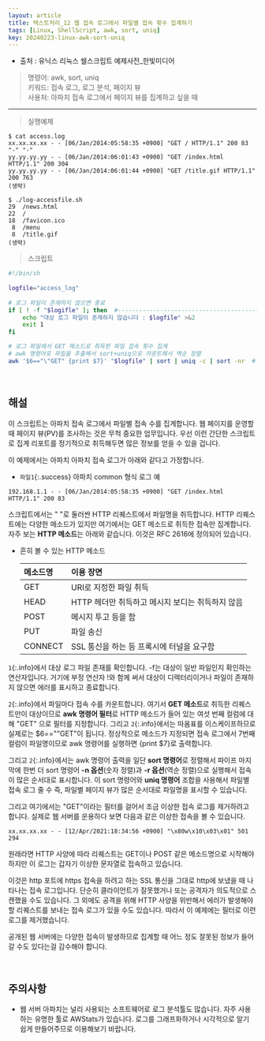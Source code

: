 ```yaml
---
layout: article
title: 텍스트처리_12 웹 접속 로그에서 파일별 접속 횟수 집계하기
tags: [Linux, ShellScript, awk, sort, uniq]
key: 20240223-linux-awk-sort-uniq
---
```


- 출처 : 유닉스 리눅스 쉘스크립트 예제사전_한빛미디어

> 명령어: awk, sort, uniq  
> 키워드: 접속 로그, 로그 분석, 페이지 뷰  
> 사용처: 아파치 접속 로그에서 페이지 뷰를 집계하고 싶을 때

--- 

> 실행예제

```
$ cat access.log
xx.xx.xx.xx - - [06/Jan/2014:05:58:35 +0900] "GET / HTTP/1.1" 200 83 "-" "-"
yy.yy.yy.yy - - [06/Jan/2014:06:01:43 +0900] "GET /index.html HTTP/1.1" 200 304
yy.yy.yy.yy - - [06/Jan/2014:06:01:44 +0900] "GET /title.gif HTTP/1.1" 200 763
(생략)

$ ./log-accessfile.sh
29	/news.html
22	/
18	/favicon.ico
 8	/menu
 8	/title.gif
(생략)
```

> 스크립트

```bash
#!/bin/sh
 
logfile="access_log"
 
# 로그 파일이 존재하지 않으면 종료
if [ ! -f "$logifle" ]; then  #----------------------------------------- 1(if문)
    echo "대상 로그 파일이 존재하지 않습니다 : $logfile" >&2
    exit 1
fi

# 로그 파일에서 GET 메소드로 취득한 파일 접속 횟수 집계
# awk 명령어로 파일을 추출해서 sort+uniq으로 카운트해서 역순 정렬
awk '$6=="\"GET" {print $7}' "$logfile" | sort | uniq -c | sort -nr  #-- 2
```

&nbsp;
&nbsp;
                                                
## **해설**

이 스크립트는 아파치 접속 로그에서 파일별 접속 수를 집계합니다. 웹 페이지를 운영할 때 페이지 뷰(PV)를 조사하는 것은 무척 중요한 업무입니다. 우선 이런 간단한 스크립트로 집계 리포트를 정기적으로 취득해두면 많은 정보를 얻을 수 있을 겁니다.

이 예제에서는 아파치 아파치 접속 로그가 아래와 같다고 가정합니다.

- `파일1`{:.success} 아파치 common 형식 로그 예
```
192.168.1.1 - - [06/Jan/2014:05:58:35 +0900] "GET /index.html HTTP/1.1" 200 83
```

스크립트에서는 " "로 둘러싼 HTTP 리퀘스트에서 파일명을 취득합니다. HTTP 리퀘스트에는 다양한 메소드가 있지만 여기에서는 GET 메소드로 취득한 접속만 집계합니다. 자주 보는 **HTTP 메소드**는 아래와 같습니다. 이것은 RFC 2616에 정의되어 있습니다.

- 흔히 볼 수 있는 HTTP 메소드

    |메소드명|이용 장면|
    |:------|:--------|
    |GET|URI로 지정한 파일 취득|
    |HEAD|HTTP 헤더만 취득하고 메시지 보디는 취득하지 않음|
    |POST|메시지 투고 등을 함|
    |PUT|파일 송신|
    |CONNECT|SSL 통신을 하는 등 프록시에 터널을 요구함|

`1`{:.info}에서 대상 로그 파일 존재를 확인합니다. -f는 대상이 일반 파일인지 확인하는 연산자입니다. 거기에 부정 연산자 !와 함께 써서 대상이 디렉터리이거나 파일이 존재하지 않으면 에러를 표시하고 종료합니다.

`2`{:.info}에서 파일마다 접속 수를 카운트합니다. 여기서 **GET 메소드**로 취득한 리퀘스트만이 대상이므로 **awk 명령어 필터**로 HTTP 메소드가 들어 있는 여섯 번째 컬럼에 대해 "GET" 으로 필터를 지정합니다. 그리고 `2`{:.info}에서는 따옴표를 이스케이프하므로 실제로는 $6=="\"GET"이 됩니다. 정상적으로 메소드가 지정되면 접속 로그에서 7번째 컬럼이 파일명이므로 awk 명령어를 실행하면 {print $7}로 출력합니다.

그리고 `2`{:.info}에서는 awk 명령어 출력을 일단 **sort 명령어**로 정렬해서 파이프 마지막에 한번 더 sort 명령어 **-n 옵션**(숫자 정렬)과 **-r 옵션**(역순 정렬)으로 실행해서 접속이 많은 순서대로 표시합니다. 이 sort 명령어와 **uniq 명령어** 조합을 사용해서 파일별 접속 로그 줄 수 즉, 파일별 페이지 뷰가 많은 순서대로 파일명을 표시할 수 있습니다.

그리고 여기에서는 "GET"이라는 필터를 걸어서 조금 이상한 접속 로그를 제거하려고 합니다. 실제로 웹 서버를 운용하다 보면 다음과 같은 이상한 접속을 볼 수 있습니다.

```
xx.xx.xx.xx - - [12/Apr/2021:18:34:56 +0900] "\x80w\x10\x03\x01" 501 294
```

원래라면 HTTP 사양에 따라 리퀘스트는 GET이나 POST 같은 메소드명으로 시작해야 하지만 이 로그는 갑자기 이상한 문자열로 접속하고 있습니다.

이것은 http 포트에 https 접속을 하려고 하는 SSL 통신을 그대로 http에 보냈을 때 나타나는 접속 로그입니다. 단순히 클라이언트가 잘못했거나 또는 공격자가 의도적으로 스캔했을 수도 있습니다. 그 외에도 공격을 위해 HTTP 사양을 위반해서 에러가 발생해야 할 리퀘스트를 보내는 접속 로그가 있을 수도 있습니다. 따라서 이 예제에는 필터로 이런 로그를 제거했습니다.

공개된 웹 서버에는 다양한 접속이 발생하므로 집계할 때 어느 정도 잘못된 정보가 들어갈 수도 있다는걸 감수해야 합니다.

&nbsp;
&nbsp;

## **주의사항**

- 웹 서버 아파치는 널리 사용되는 소프트웨어로 로그 분석툴도 많습니다. 자주 사용하는 유명한 툴로 AWStats가 있습니다. 로그를 그래프화하거나 시각적으로 알기 쉽게 만들어주므로 이용해보기 바랍니다.
